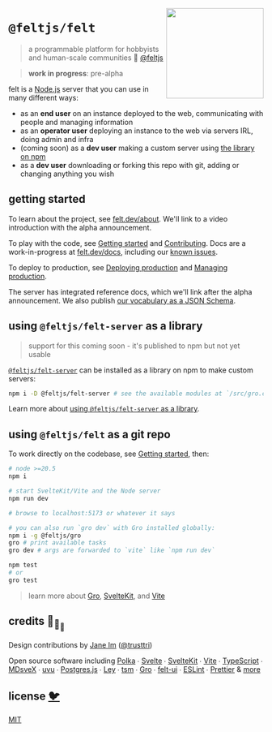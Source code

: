 [<img src="src/static/felt.png" align="right" width="192" height="178">](https://felt.dev)

# `@feltjs/felt`

> a programmable platform for hobbyists and human-scale communities 💚
> [@feltjs](https://github.com/feltjs)

> **work in progress**: pre-alpha

felt is a [Node.js](https://nodejs.org/) server that you can use in many different ways:

- as an <strong>end user</strong> on an instance deployed to the web,
  communicating with people and managing information
- as an <strong>operator user</strong> deploying an instance to the web via servers IRL,
  doing admin and infra
- (coming soon) as a <strong>dev user</strong> making a custom server using
  [the library on npm](https://www.npmjs.com/package/@feltjs/felt-server)
- as a <strong>dev user</strong> downloading or forking this repo with git,
  adding or changing anything you wish

## getting started

To learn about the project, see [felt.dev/about](https://felt.dev/about).
We'll link to a video introduction with the alpha announcement.

To play with the code, see
[Getting started](https://www.felt.dev/docs/guide/admin/getting-started) and
[Contributing](CONTRIBUTING.md).
Docs are a work-in-progress at
[felt.dev/docs](https://www.felt.dev/docs),
including our
[known issues](https://www.felt.dev/docs/guide/user/known-issues).

To deploy to production, see
[Deploying production](https://www.felt.dev/docs/guide/admin/deploying-production)
and [Managing production](https://www.felt.dev/docs/guide/admin/managing-production).

The server has integrated reference docs, which we'll link after the alpha announcement.
We also publish [our vocabulary as a JSON Schema](/src/static/schemas/vocab.json).

## using `@feltjs/felt-server` as a library

> support for this coming soon - it's published to npm but not yet usable

[`@feltjs/felt-server`](https://www.npmjs.com/package/@feltjs/felt-server)
can be installed as a library on npm to make custom servers:

```bash
npm i -D @feltjs/felt-server # see the available modules at `/src/gro.config.ts`
```

Learn more about
[using `@feltjs/felt-server` as a library](https://www.felt.dev/docs/guide/dev/library-usage).

## using `@feltjs/felt` as a git repo

To work directly on the codebase,
see [Getting started](https://www.felt.dev/docs/guide/admin/getting-started), then:

```bash
# node >=20.5
npm i

# start SvelteKit/Vite and the Node server
npm run dev

# browse to localhost:5173 or whatever it says

# you can also run `gro dev` with Gro installed globally:
npm i -g @feltjs/gro
gro # print available tasks
gro dev # args are forwarded to `vite` like `npm run dev`

npm test
# or
gro test
```

> learn more about [Gro](https://github.com/feltjs/gro),
> [SvelteKit](https://kit.svelte.dev/), and
> [Vite](https://vitejs.dev/)

## credits 🐢<sub>🐢</sub><sub><sub>🐢</sub></sub>

Design contributions by [Jane Im](https://imjane.net/) ([@trusttri](https://github.com/trusttri))

Open source software including
[Polka](https://github.com/lukeed/polka) ∙
[Svelte](https://github.com/sveltejs/svelte) ∙
[SvelteKit](https://github.com/sveltejs/kit) ∙
[Vite](https://github.com/vitejs/vite) ∙
[TypeScript](https://github.com/microsoft/TypeScript) ∙
[MDsveX](https://github.com/pngwn/MDsveX) ∙
[uvu](https://github.com/lukeed/uvu) ∙
[Postgres.js](https://github.com/porsager/postgres) ∙
[Ley](https://github.com/lukeed/ley) ∙
[tsm](https://github.com/lukeed/tsm) ∙
[Gro](https://github.com/feltjs/gro) ∙
[felt-ui](https://github.com/feltjs/felt-ui) ∙
[ESLint](https://github.com/eslint/eslint) ∙
[Prettier](https://github.com/prettier/prettier)
& [more](package.json)

## license [🐦](https://en.wikipedia.org/wiki/Free_and_open-source_software)

[MIT](LICENSE)
